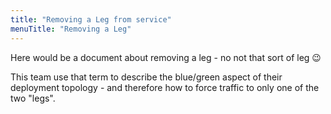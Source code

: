 ```yaml
---
title: "Removing a Leg from service"
menuTitle: "Removing a Leg"
---
```


Here would be a document about removing a leg - no not that sort of leg :wink:

This team use that term to describe the blue/green aspect of their deployment topology - and therefore how to force traffic to only one of the two "legs".
